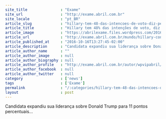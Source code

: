 ```yaml
---
site_title               : "Exame"
site_url                 : "http://exame.abril.com.br"
site_locale              : "pt_BR"
article_slug             : "hillary-tem-48-das-intencoes-de-voto-diz-pesquisa"
article_title            : "Hillary tem 48% das intenções de voto, diz pesquisa"
article_image            : "https://abrilexame.files.wordpress.com/2016/10/size_960_16_9_trump-hillary3.jpg?quality=70&strip=all&w=960"
article_url              : "http://exame.abril.com.br/mundo/hillary-consolida-lideranca-e-tem-48-das-intencoes-de-voto-diz-pesquisa/"
article_published_at     : "2016-10-16T13:27:45-02:00"
article_description      : "Candidata expandiu sua liderança sobre Donald Trump para 11 pontos percentuais..."
article_author_name      : ""
article_author_image     : null
article_author_biography : null
article_author_profile   : "http://exame.abril.com.br/autor/wpvipabril/"
article_author_facebook  : null
article_author_twitter   : null
category                 : ['news']
tags                     : ['Exame']
permalink                : "/:categories/hillary-tem-48-das-intencoes-de-voto-diz-pesquisa/"
layout                   : post
---
```


Candidata expandiu sua liderança sobre Donald Trump para 11 pontos percentuais...

